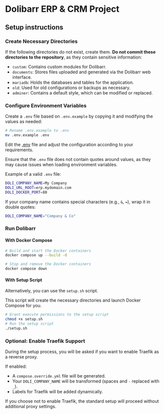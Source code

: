 # Dolibarr ERP & CRM Project

## Setup instructions

### Create Necessary Directories

If the following directories do not exist, create them. **Do not commit these directories to the repository**, as they contain sensitive information:

- `custom`: Contains custom modules for Dolibarr.
- `documents`: Stores files uploaded and generated via the Dolibarr web interface.
- `mariadb`: Holds the databases and tables for the application.
- `old`: Used for old configurations or backups as necessary.
- `adminer`: Contains a default style, which can be modified or replaced.

### Configure Environment Variables

Create a `.env` file based on `.env.example` by copying it and modifying the values as needed:

```bash
# Rename .env.example to .env
mv .env.example .env
```

Edit the [.env](.env) file and adjust the configuration according to your requirements.

Ensure that the `.env` file does not contain quotes around values, as they may cause issues when loading environment variables.

Example of a valid `.env` file:

```bash
DOLI_COMPANY_NAME=My Company
DOLI_URL_ROOT=erp.mydomain.com
DOLI_DOCKER_PORT=80
```

If your company name contains special characters (e.g., `&`, `=`), wrap it in double quotes:

```bash
DOLI_COMPANY_NAME="Company & Co"
```

### Run Dolibarr

#### With Docker Compose

```bash
# Build and start the Docker containers
docker compose up --build -d
```

```bash
# Stop and remove the Docker containers
docker compose down
```

#### With Setup Script

Alternatively, you can use the `setup.sh` script.

This script will create the necessary directories and launch Docker Compose for you.

```bash
# Grant execute permissions to the setup script
chmod +x setup.sh
# Run the setup script
./setup.sh
```

### Optional: Enable Traefik Support

During the setup process, you will be asked if you want to enable Traefik as a reverse proxy.

If enabled:

- A `compose.override.yml` file will be generated.
- Your `DOLI_COMPANY_NAME` will be transformed (spaces and `-` replaced with `_`).
- Labels for Traefik will be added dynamically.

If you choose not to enable Traefik, the standard setup will proceed without additional proxy settings.
